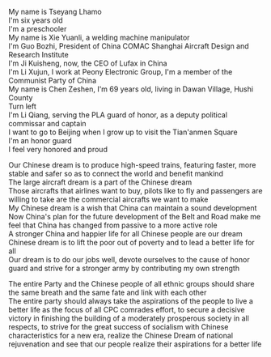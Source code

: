 My name is Tseyang Lhamo  
I'm six years old  
I'm a preschooler  
My name is Xie Yuanli, a welding machine manipulator  
I'm Guo Bozhi, President of China COMAC Shanghai Aircraft Design and Research Institute  
I'm Ji Kuisheng, now, the CEO of Lufax in China  
I'm Li Xujun, I work at Peony Electronic Group, I'm a member of the Communist Party of China  
My name is Chen Zeshen, I'm 69 years old, living in Dawan Village, Hushi County  
Turn left  
I'm Li Qiang, serving the PLA guard of honor, as a deputy political commissar and captain  
I want to go to Beijing when I grow up to visit the Tian'anmen Square  
I'm an honor guard  
I feel very honored and proud  

Our Chinese dream is to produce high-speed trains, featuring faster, more stable and safer so as to connect the world and benefit mankind  
The large aircraft dream is a part of the Chinese dream  
Those aircrafts that airlines want to buy, pilots like to fly and passengers are willing to take are the commercial aircrafts we want to make  
My Chinese dream is a wish that China can maintain a sound development  
Now China's plan for the future development of the Belt and Road make me feel that China has changed from passive to a more active role  
A stronger China and happier life for all Chinese people are our dream  
Chinese dream is to lift the poor out of poverty and to lead a better life for all  
Our dream is to do our jobs well, devote ourselves to the cause of honor guard and strive for a stronger army by contributing my own strength  

The entire Party and the Chinese people of all ethnic groups should share the same breath and the same fate and link with each other  
The entire party should always take the aspirations of the people to live a better life as the focus of all CPC comrades effort, to secure a decisive victory in finishing the building of a moderately prosperous society in all respects, to strive for the great success of socialism with Chinese characteristics for a new era, realize the Chinese Dream of national rejuvenation and see that our people realize their aspirations for a better life  
